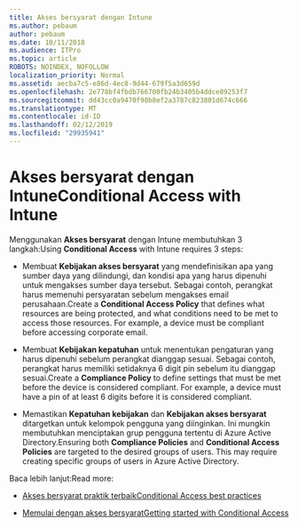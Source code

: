 ```yaml
---
title: Akses bersyarat dengan Intune
ms.author: pebaum
author: pebaum
ms.date: 10/11/2018
ms.audience: ITPro
ms.topic: article
ROBOTS: NOINDEX, NOFOLLOW
localization_priority: Normal
ms.assetid: aecba7c5-e86d-4ec8-9d44-679f5a3d659d
ms.openlocfilehash: 2e778bf4fbdb766700fb24b3405b4ddce89253f7
ms.sourcegitcommit: dd43cc0a9470f98b8ef2a3787c823801d674c666
ms.translationtype: MT
ms.contentlocale: id-ID
ms.lasthandoff: 02/12/2019
ms.locfileid: "29935941"
---
```

# <a name="conditional-access-with-intune"></a><span data-ttu-id="f344f-102">Akses bersyarat dengan Intune</span><span class="sxs-lookup"><span data-stu-id="f344f-102">Conditional Access with Intune</span></span>

<span data-ttu-id="f344f-103">Menggunakan **Akses bersyarat** dengan Intune membutuhkan 3 langkah:</span><span class="sxs-lookup"><span data-stu-id="f344f-103">Using **Conditional Access** with Intune requires 3 steps:</span></span> 
  
- <span data-ttu-id="f344f-p101">Membuat **Kebijakan akses bersyarat** yang mendefinisikan apa yang sumber daya yang dilindungi, dan kondisi apa yang harus dipenuhi untuk mengakses sumber daya tersebut. Sebagai contoh, perangkat harus memenuhi persyaratan sebelum mengakses email perusahaan.</span><span class="sxs-lookup"><span data-stu-id="f344f-p101">Create a **Conditional Access Policy** that defines what resources are being protected, and what conditions need to be met to access those resources. For example, a device must be compliant before accessing corporate email.</span></span> 
    
- <span data-ttu-id="f344f-p102">Membuat **Kebijakan kepatuhan** untuk menentukan pengaturan yang harus dipenuhi sebelum perangkat dianggap sesuai. Sebagai contoh, perangkat harus memiliki setidaknya 6 digit pin sebelum itu dianggap sesuai.</span><span class="sxs-lookup"><span data-stu-id="f344f-p102">Create a **Compliance Policy** to define settings that must be met before the device is considered compliant. For example, a device must have a pin of at least 6 digits before it is considered compliant.</span></span> 
    
- <span data-ttu-id="f344f-p103">Memastikan **Kepatuhan kebijakan** dan **Kebijakan akses bersyarat** ditargetkan untuk kelompok pengguna yang diinginkan. Ini mungkin membutuhkan menciptakan grup pengguna tertentu di Azure Active Directory.</span><span class="sxs-lookup"><span data-stu-id="f344f-p103">Ensuring both **Compliance Policies** and **Conditional Access Policies** are targeted to the desired groups of users. This may require creating specific groups of users in Azure Active Directory.</span></span> 
    
<span data-ttu-id="f344f-110">Baca lebih lanjut:</span><span class="sxs-lookup"><span data-stu-id="f344f-110">Read more:</span></span>
  
- [<span data-ttu-id="f344f-111">Akses bersyarat praktik terbaik</span><span class="sxs-lookup"><span data-stu-id="f344f-111">Conditional Access best practices</span></span>](https://docs.microsoft.com/azure/active-directory/conditional-access/best-practices)
    
- [<span data-ttu-id="f344f-112">Memulai dengan akses bersyarat</span><span class="sxs-lookup"><span data-stu-id="f344f-112">Getting started with Conditional Access </span></span>](https://docs.microsoft.com/azure/active-directory/active-directory-conditional-access-azure-portal-get-started)
    

